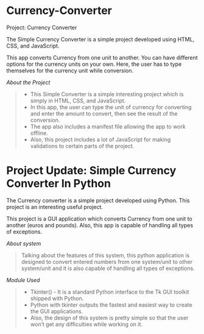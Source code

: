 # Currency-Converter

Project: Currency Converter 

The Simple Currency Converter is a simple project developed using HTML, CSS, and JavaScript. 

This app converts Currency from one unit to another. 
You can have different options for the currency units on your own. 
Here, the user has to type themselves for the currency unit while conversion.

*About the Project*

> - This Simple Converter is a simple interesting project which is simply in HTML, CSS, and JavaScript. 
> - In this app, the user can type the unit of currency for converting and enter the amount to convert, then see the result of the conversion. 
> - The app also includes a manifest file allowing the app to work offline. 
> - Also, this project includes a lot of JavaScript for making validations to certain parts of the project.


# Project Update: Simple Currency Converter In Python

The Currency converter is a simple project developed using Python. This project is an interesting useful project.

This project is a GUI application which converts Currency from one unit to another (euros and pounds). Also, this app is capable of handling all types of exceptions. 

*About system*

> Talking about the features of this system, this python application is designed to convert entered numbers from one system/unit to other system/unit and it is also capable of handling all types of exceptions. 

*Module Used* 

> - Tkinter() - It is a standard Python interface to the Tk GUI toolkit shipped with Python. 
> - Python with tkinter outputs the fastest and easiest way to create the GUI applications. 
> - Also, the design of this system is pretty simple so that the user won’t get any difficulties while working on it.
